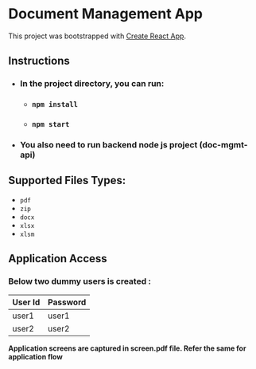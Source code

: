 # Document Management App 

This project was bootstrapped with [Create React App](https://github.com/facebook/create-react-app).

## Instructions

+ ### In the project directory, you can run:
    + ### `npm install`
    + ### `npm start`
+ ### You also need to run backend node js project (doc-mgmt-api)

## Supported Files Types:
+ `pdf`
+ `zip`
+ `docx`
+ `xlsx`
+ `xlsm`


## Application Access 

### Below two dummy users is created :

| User Id | Password |
| --------| ---------|
| user1   | user1    |
| user2   | user2    |

**Application screens are captured in screen.pdf file. Refer the same for application flow**
